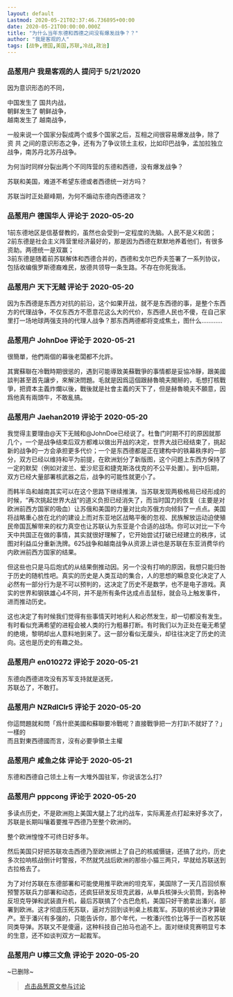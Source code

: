 ```yaml
---
layout: default
Lastmod: 2020-05-21T02:37:46.736895+00:00
date: 2020-05-21T00:00:00.000Z
title: "为什么当年东德和西德之间没有爆发战争？？"
author: "我是客观的人"
tags: [战争,德国,美国,苏联,冷战,政治]
---
```



### 品葱用户 **我是客观的人** 提问于 5/21/2020
    
因为意识形态的不同，  
  
中国发生了 国共内战，  
朝鲜发生了 朝鲜战争，  
越南发生了 越南战争，  
  
一般来说一个国家分裂成两个或多个国家之后，互相之间很容易爆发战争，除了 资 共 之间的意识形态之争，还有为了争议领土主权，比如印巴战争，孟加拉独立战争，南苏丹北苏丹战争。  
  
为何当时同样分裂出两个不同阵营的东德和西德，没有爆发战争？  
  
苏联和美国，难道不希望东德或者西德统一对方吗？  
  
苏联当时正处巅峰期，为何不煽动东德向西德进攻？
    
                

### 品葱用户 **德国华人** 评论于 2020-05-20
        
1前东德地区是信基督教的，虽然也会受到一定程度的洗脑。人民不是义和团；  
2前东德是社会主义阵营里经济最好的，那是因为西德在默默地养着他们，有很多资助。两德统一是双赢；  
3前东德是随着前苏联解体和西德合并的，西德和戈尔巴乔夫签署了一系列协议，包括收编俄罗斯德裔难民，放德共领导一条生路。不存在你死我活。
        
                

### 品葱用户 **天下无贼** 评论于 2020-05-20
        
因为东西德是东西方对抗的前沿，这个如果开战，就不是东西德的事，是整个东西方的代理战争，不仅东西方不愿意花这么大的代价，东西德人民也不傻，在自己家里打一场地球两强支持的代理人战争？那东西两德都将变成焦土，图什么…………
        
                

### 品葱用户 **JohnDoe** 评论于 2020-05-21
        
很簡單，他們兩個的幕後老闆都不允許。  
  
其實蘇聯在冷戰時期很慫的，遇到可能導致美蘇戰爭的事情都是妥協冷靜，跟美國談判甚至首先讓步，來解決問題。毛就是因爲這個跟赫魯曉夫閙掰的，毛想打核戰爭，把資本主義炸爛以後，戰後就是社會主義的天下了，但是赫魯曉夫不願意，因爲他真有兩頭牛，不敢亂搞。
        
                

### 品葱用户 **Jaehan2019** 评论于 2020-05-20
        
我觉得主要理由@天下无贼和@JohnDoe已经说了。杜鲁门时期不打的原因就那几个，一个是战争结束后双方都难以做出开战的决定，世界大战已经结束了，挑起新的战争的一方会承担更多代价；一个是东西德都是正在建构中的铁幕秩序的一部分，双方已经以维持和平为前提，在欧洲划分了新版图，这个问题上东西方保持了一定的默契（例如对波兰、爱沙尼亚和捷克斯洛伐克的不公平处置）。到中后期，双方已经大量部署核武器之后，战争的可能性就更小了。  
  
而韩半岛和越南其实可以在这个思路下继续推演，当苏联发现两极格局已经形成的时候，“再次挑起世界大战”的道义负担已经消失了，而当时国力的恢复（主要是对欧洲前西方国家的吸血）让苏俄和美国的力量对比向苏俄方向倾斜了一点点。美国将战略重心放在北约的建设上而对东亚地区战略平衡的忽视、民族解放运动迫使殖民帝国瓦解带来的权力真空也让苏联认为东亚是个合适的战场。你可以对比一下今天中共国正在做的事情，其实就很好理解了，它开始尝试打破已经建立的秩序，试图对利益瓜分重新洗牌。625战争和越南战争从资源上讲也是苏联在东亚消费华约内欧洲前西方国家的结果。  
  
但这些也只是马后炮式的从结果倒推动因。另一个没有打响的原因，我想只能归咎于历史的随机性吧。真实的历史是人类互动的集合，人的思想的瞬息变化决定了人必然有一部分行为是不可以预判的，这决定了历史不是数学，也不是电子游戏。真实的世界和钢铁雄心4不同，并不是所有条件达成点击鼠标，就会马上触发事件，进而推动历史。  
  
这也决定了有时候我们觉得有些事情天时地利人和必然发生，却一切都没有发生。有时看似充满希望的进程会被人类的行为粗暴打断。有时我们以为正处在毫无希望的绝境，黎明却出人意料地到来了。这一部分看似无厘头，却往往决定了历史的流向。这也是历史的有趣之处。
        
                

### 品葱用户 **en010272** 评论于 2020-05-21
        
东德向西德进攻没有苏军支持就是送死，  
苏联怂了，不敢打。
        
                

### 品葱用户 **NZRdlClr5** 评论于 2020-05-20
        
你這問題就和問「爲什麽美國和蘇聯要冷戰呢？直接戰爭把一方打趴不就好了？」一樣的  
而且對東西德國而言，沒有必要爭領土主權
        
                

### 品葱用户 **咸鱼之体** 评论于 2020-05-21
        
东德和西德自己领土上有一大堆外国驻军，你说该怎么打?
        
                

### 品葱用户 **pppcong** 评论于 2020-05-20
        
多读点历史，不是欧洲抱上美国大腿上了北约战车，实际离差点打起来好多次了，苏联是长期叫嚷着要推平西德乃至整个欧洲的。  
  
整个欧洲惶惶不可终日好多年。  
  
然后美国只好把苏联攻击西德乃至欧洲绑上了自己的核威慑链，还搞了北约，历史多次拉响核战倒计时警报，不然就凭战后欧洲的那些小猫三两只，早就给苏联送到古拉格去了。  
  
为了对付苏联在东德部署和可能使用推平欧洲的坦克军，美国除了一天几百回侦察预警苏联兵力部署和动态，还疯狂研发反坦克武器，从单兵核弹头火箭筒，到各种反坦克导弹和武装直升机，最后苏联搞了个古巴危机，美国只好干脆拿出潘兴，部署到欧洲。这才彻底压死苏联，逼对方回到谈判桌上核裁军。苏联的核讹诈才算破产。至于潘兴有多强的，只能告诉你，那个年代，一枚潘兴性价比等于一百枚苏联同类导弹。苏联又不是傻逼，这种科技自己拍马也追不上。面对继续竞赛明显亏本的生意，还不如谈判双方一起裁军。
        
                

### 品葱用户 **U檸三文魚** 评论于 2020-05-20
        
~已删除~
        
                





> [点击品葱原文参与讨论](https://pincong.rocks/question/25620)

